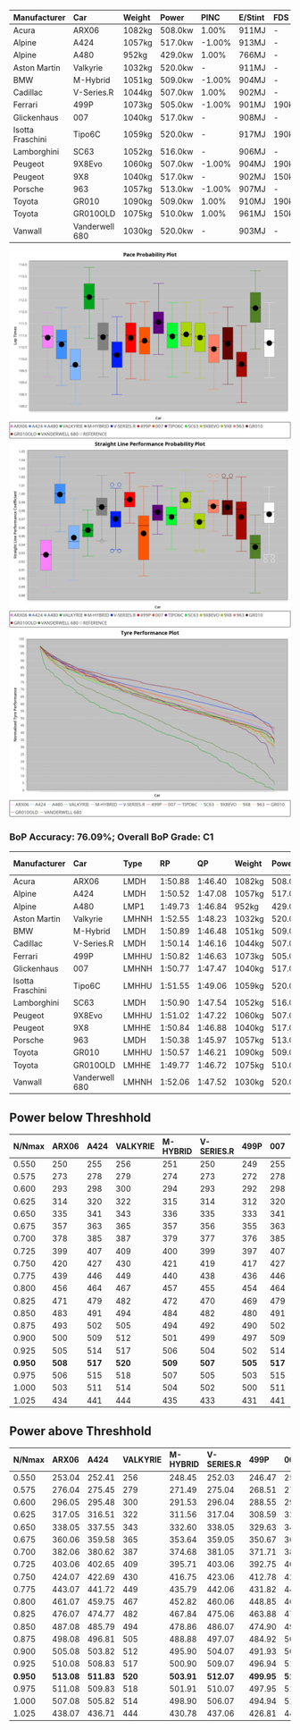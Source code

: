 | Manufacturer     | Car            | Weight | Power   | PINC    | E/Stint | FDS     |
|:-|:-|:-|:-|:-|:-|:-|
| Acura            | ARX06          | 1082kg | 508.0kw | 1.00%   | 911MJ   |    -    |
| Alpine           | A424           | 1057kg | 517.0kw | -1.00%  | 913MJ   |    -    |
| Alpine           | A480           | 952kg  | 429.0kw | 1.00%   | 766MJ   |    -    |
| Aston Martin     | Valkyrie       | 1032kg | 520.0kw |    -    | 911MJ   |    -    |
| BMW              | M-Hybrid       | 1051kg | 509.0kw | -1.00%  | 904MJ   |    -    |
| Cadillac         | V-Series.R     | 1044kg | 507.0kw | 1.00%   | 902MJ   |    -    |
| Ferrari          | 499P           | 1073kg | 505.0kw | -1.00%  | 901MJ   | 190kph  |
| Glickenhaus      | 007            | 1040kg | 517.0kw |    -    | 908MJ   |    -    |
| Isotta Fraschini | Tipo6C         | 1059kg | 520.0kw |    -    | 917MJ   | 190kph  |
| Lamborghini      | SC63           | 1052kg | 516.0kw |    -    | 906MJ   |    -    |
| Peugeot          | 9X8Evo         | 1060kg | 507.0kw | -1.00%  | 904MJ   | 190kph  |
| Peugeot          | 9X8            | 1040kg | 517.0kw |    -    | 902MJ   | 150kph  |
| Porsche          | 963            | 1057kg | 513.0kw | -1.00%  | 907MJ   |    -    |
| Toyota           | GR010          | 1090kg | 509.0kw | 1.00%   | 910MJ   | 190kph  |
| Toyota           | GR010OLD       | 1075kg | 510.0kw | 1.00%   | 961MJ   | 150kph  |
| Vanwall          | Vanderwell 680 | 1030kg | 520.0kw |    -    | 903MJ   |    -    |

![PACECHART](./IMG/ACOMETHOD.png)
![STRAIGHTLINEPERFORMANCECHART](./IMG/ACOMETHOD_sp.png)
![TYREPERFORMANCECHART](./IMG/ACOMETHOD_tw.png)

### BoP Accuracy: 76.09%; Overall BoP Grade: C1
| Manufacturer     | Car            | Type  | RP      | QP      | Weight | Power¹  | Threshhold | PINC    | Power²   | E/Stint | AVG Vmax  | FDS     | RDLC | L/Stint | BOP-Grade | Model Accuracy | Model Points | Match%  | SimDiff |
|:-|:-|:-|:-|:-|:-|:-|:-|:-|:-|:-|:-|:-|:-|:-|:-|:-|:-|:-|:-|
| Acura            | ARX06          | LMDH  | 1:50.88 | 1:46.40 | 1082kg | 508.0kw | 210.0kph   | 1.00%   | 513.10kw |  911MJ  | 278.64kph |    -    | 0.99 | 33      | +B2       | 100.00%        | 996          | 82.83%  | #       |
| Alpine           | A424           | LMDH  | 1:50.52 | 1:47.08 | 1057kg | 517.0kw | 210.0kph   | -1.00%  | 511.80kw |  913MJ  | 291.73kph |    -    | 1.00 | 33      | -B1       | 99.49%         | 1360         | 87.44%  | #       |
| Alpine           | A480           | LMP1  | 1:49.73 | 1:46.84 |  952kg | 429.0kw | 210.0kph   | 1.00%   | 433.30kw |  766MJ  | 280.92kph |    -    | 0.98 | 31      | -Ω1       | 97.75%         | 1567         | 49.02%  | #       |
| Aston Martin     | Valkyrie       | LMHNH | 1:52.55 | 1:48.23 | 1032kg | 520.0kw | 210.0kph   |    -    | 520.00kw |  911MJ  | 286.20kph |    -    | 1.04 | 33      | +Ω1       | 100.00%        | 312          | 35.11%  | #       |
| BMW              | M-Hybrid       | LMDH  | 1:50.89 | 1:46.48 | 1051kg | 509.0kw | 210.0kph   | -1.00%  | 503.90kw |  904MJ  | 289.47kph |    -    | 1.00 | 33      | ~A1       | 98.62%         | 2363         | 100.00% | #       |
| Cadillac         | V-Series.R     | LMDH  | 1:50.14 | 1:46.16 | 1044kg | 507.0kw | 210.0kph   | 1.00%   | 512.10kw |  902MJ  | 286.92kph |    -    | 1.02 | 33      | -D1       | 98.50%         | 4201         | 69.26%  | #       |
| Ferrari          | 499P           | LMHHU | 1:50.82 | 1:46.63 | 1073kg | 505.0kw | 210.0kph   | -1.00%  | 500.00kw |  901MJ  | 288.40kph | 190kph  | 1.02 | 33      | ~A1       | 100.00%        | 4441         | 98.53%  | #       |
| Glickenhaus      | 007            | LMHNH | 1:50.77 | 1:47.47 | 1040kg | 517.0kw | 210.0kph   |    -    | 517.00kw |  908MJ  | 284.95kph |    -    | 0.96 | 33      | ~A1       | 94.07%         | 2174         | 98.33%  | #       |
| Isotta Fraschini | Tipo6C         | LMHHU | 1:51.55 | 1:49.06 | 1059kg | 520.0kw | 210.0kph   |    -    | 520.00kw |  917MJ  | 288.11kph | 190kph  | 1.04 | 33      | +Ω1       | 98.48%         | 130          | 45.05%  | #       |
| Lamborghini      | SC63           | LMDH  | 1:50.90 | 1:47.54 | 1052kg | 516.0kw | 210.0kph   |    -    | 516.00kw |  906MJ  | 287.14kph |    -    | 1.03 | 33      | ~A1       | 100.00%        | 784          | 100.00% | #       |
| Peugeot          | 9X8Evo         | LMHHU | 1:51.02 | 1:47.22 | 1060kg | 507.0kw | 210.0kph   | -1.00%  | 501.90kw |  904MJ  | 289.76kph | 190kph  | 0.99 | 33      | +B2       | 100.00%        | 808          | 80.30%  | #       |
| Peugeot          | 9X8            | LMHHE | 1:50.84 | 1:46.88 | 1040kg | 517.0kw | 210.0kph   |    -    | 517.00kw |  902MJ  | 286.11kph | 150kph  | 1.03 | 33      | ~A1       | 98.79%         | 5064         | 100.00% | #       |
| Porsche          | 963            | LMDH  | 1:50.38 | 1:45.97 | 1057kg | 513.0kw | 210.0kph   | -1.00%  | 507.90kw |  907MJ  | 288.65kph |    -    | 1.00 | 33      | -C1       | 99.87%         | 12613        | 78.51%  | #       |
| Toyota           | GR010          | LMHHU | 1:50.57 | 1:46.21 | 1090kg | 509.0kw | 210.0kph   | 1.00%   | 514.10kw |  910MJ  | 286.72kph | 190kph  | 1.00 | 33      | -B1       | 99.73%         | 2956         | 89.28%  | #       |
| Toyota           | GR010OLD       | LMHHE | 1:49.77 | 1:46.72 | 1075kg | 510.0kw | 210.0kph   | 1.00%   | 515.10kw |  961MJ  | 285.80kph | 150kph  | 1.01 | 33      | -E2       | 94.62%         | 880          | 52.23%  | #       |
| Vanwall          | Vanderwell 680 | LMHNH | 1:52.06 | 1:47.52 | 1030kg | 520.0kw | 210.0kph   |    -    | 520.00kw |  903MJ  | 283.28kph |    -    | 1.02 | 33      | +E2       | 99.09%         | 544          | 51.59%  | #       |

## Power below Threshhold
| N/Nmax    | ARX06   | A424    | VALKYRIE | M-HYBRID | V-SERIES.R | 499P    | 007     | TIPO6C  | SC63    | 9X8EVO  | 9X8     | 963     | GR010   | GR010OLD | VANDERWELL 680 | ​     | RPM      | A480       |
|:-|:-|:-|:-|:-|:-|:-|:-|:-|:-|:-|:-|:-|:-|:-|:-|:-|:-|:-|
|  0.550    |  250    |  255    |  256     |  251     |  250       |  249    |  255    |  256    |  254    |  250    |  255    |  253    |  251    |  251     |  256           |  ​    |   --     |  0.00      |
|  0.575    |  273    |  278    |  279     |  274     |  273       |  272    |  278    |  279    |  277    |  273    |  278    |  276    |  274    |  274     |  279           |  ​    |   --     |  0.00      |
|  0.600    |  293    |  298    |  300     |  294     |  293       |  292    |  298    |  300    |  298    |  293    |  298    |  296    |  294    |  295     |  300           |  ​    |   --     |  0.00      |
|  0.625    |  314    |  320    |  322     |  315     |  314       |  312    |  320    |  322    |  319    |  314    |  320    |  317    |  315    |  316     |  322           |  ​    |   --     |  0.00      |
|  0.650    |  335    |  341    |  343     |  336     |  335       |  333    |  341    |  343    |  340    |  335    |  341    |  338    |  336    |  337     |  343           |  ​    |   --     |  0.00      |
|  0.675    |  357    |  363    |  365     |  357     |  356       |  355    |  363    |  365    |  362    |  356    |  363    |  360    |  357    |  358     |  365           |  ​    |   --     |  0.00      |
|  0.700    |  378    |  385    |  387     |  379     |  377       |  376    |  385    |  387    |  384    |  377    |  385    |  382    |  379    |  380     |  387           |  ​    |   --     |  0.00      |
|  0.725    |  399    |  407    |  409     |  400     |  399       |  397    |  407    |  409    |  406    |  399    |  407    |  403    |  400    |  401     |  409           |  ​    |   --     |  0.00      |
|  0.750    |  420    |  427    |  430     |  421     |  419       |  417    |  427    |  430    |  427    |  419    |  427    |  424    |  421    |  422     |  430           |  ​    |   --     |  0.00      |
|  0.775    |  439    |  446    |  449     |  440     |  438       |  436    |  446    |  449    |  446    |  438    |  446    |  443    |  440    |  441     |  449           |  ​    |  5000    |  253.57    |
|  0.800    |  456    |  464    |  467     |  457     |  455       |  454    |  464    |  467    |  463    |  455    |  464    |  461    |  457    |  458     |  467           |  ​    |  5500    |  299.68    |
|  0.825    |  471    |  479    |  482     |  472     |  470       |  469    |  479    |  482    |  478    |  470    |  479    |  476    |  472    |  473     |  482           |  ​    |  6000    |  334.76    |
|  0.850    |  483    |  491    |  494     |  484     |  482       |  480    |  491    |  494    |  490    |  482    |  491    |  487    |  484    |  485     |  494           |  ​    |  6500    |  377.85    |
|  0.875    |  493    |  502    |  505     |  494     |  492       |  490    |  502    |  505    |  501    |  492    |  502    |  498    |  494    |  495     |  505           |  ​    |  7000    |  421.95    |
|  0.900    |  500    |  509    |  512     |  501     |  499       |  497    |  509    |  512    |  508    |  499    |  509    |  505    |  501    |  502     |  512           |  ​    |  7500    |  432.98    |
|  0.925    |  505    |  514    |  517     |  506     |  504       |  502    |  514    |  517    |  513    |  504    |  514    |  510    |  506    |  507     |  517           |  ​    |  8000    |  428.97    |
| **0.950** | **508** | **517** | **520**  | **509**  | **507**    | **505** | **517** | **520** | **516** | **507** | **517** | **513** | **509** | **510**  | **520**        | **​** | **8500** | **431.98** |
|  0.975    |  506    |  515    |  518     |  507     |  505       |  503    |  515    |  518    |  514    |  505    |  515    |  511    |  507    |  508     |  518           |  ​    |  9000    |  215.49    |
|  1.000    |  503    |  511    |  514     |  504     |  502       |  500    |  511    |  514    |  510    |  502    |  511    |  507    |  504    |  505     |  514           |  ​    |   --     |  0.00      |
|  1.025    |  434    |  441    |  444     |  435     |  433       |  431    |  441    |  444    |  441    |  433    |  441    |  438    |  435    |  436     |  444           |  ​    |   --     |  0.00      |

## Power above Threshhold
| N/Nmax    | ARX06      | A424       | VALKYRIE | M-HYBRID   | V-SERIES.R | 499P       | 007     | TIPO6C  | SC63    | 9X8EVO     | 9X8     | 963        | GR010      | GR010OLD   | VANDERWELL 680 | ​     | RPM      | A480       |
|:-|:-|:-|:-|:-|:-|:-|:-|:-|:-|:-|:-|:-|:-|:-|:-|:-|:-|:-|
|  0.550    |  253.04    |  252.41    |  256     |  248.45    |  252.03    |  246.47    |  255    |  256    |  254    |  247.46    |  255    |  250.43    |  253.04    |  254.05    |  256           |  ​    |   --     |  0.00      |
|  0.575    |  276.04    |  275.45    |  279     |  271.49    |  275.04    |  268.51    |  278    |  279    |  277    |  270.50    |  278    |  273.47    |  276.05    |  277.05    |  279           |  ​    |   --     |  0.00      |
|  0.600    |  296.05    |  295.48    |  300     |  291.53    |  296.04    |  288.55    |  298    |  300    |  298    |  290.54    |  298    |  293.50    |  297.05    |  297.06    |  300           |  ​    |   --     |  0.00      |
|  0.625    |  317.05    |  316.51    |  322     |  311.56    |  317.04    |  308.59    |  320    |  322    |  319    |  310.58    |  320    |  314.54    |  318.06    |  319.06    |  322           |  ​    |   --     |  0.00      |
|  0.650    |  338.05    |  337.55    |  343     |  332.60    |  338.05    |  329.63    |  341    |  343    |  340    |  331.61    |  341    |  335.57    |  339.06    |  340.07    |  343           |  ​    |   --     |  0.00      |
|  0.675    |  360.06    |  359.58    |  365     |  353.64    |  359.05    |  350.67    |  363    |  365    |  362    |  352.65    |  363    |  356.61    |  361.06    |  362.07    |  365           |  ​    |   --     |  0.00      |
|  0.700    |  382.06    |  380.62    |  387     |  374.68    |  381.05    |  371.71    |  385    |  387    |  384    |  373.69    |  385    |  377.65    |  383.07    |  383.07    |  387           |  ​    |   --     |  0.00      |
|  0.725    |  403.06    |  402.65    |  409     |  395.71    |  403.06    |  392.75    |  407    |  409    |  406    |  394.73    |  407    |  399.68    |  404.07    |  405.08    |  409           |  ​    |   --     |  0.00      |
|  0.750    |  424.07    |  422.69    |  430     |  416.75    |  423.06    |  412.78    |  427    |  430    |  427    |  414.77    |  427    |  419.72    |  425.07    |  426.08    |  430           |  ​    |   --     |  0.00      |
|  0.775    |  443.07    |  441.72    |  449     |  435.79    |  442.06    |  431.82    |  446    |  449    |  446    |  433.80    |  446    |  438.75    |  444.08    |  445.09    |  449           |  ​    |  5000    |  253.57    |
|  0.800    |  461.07    |  459.75    |  467     |  452.82    |  460.06    |  448.85    |  464    |  467    |  463    |  450.84    |  464    |  455.78    |  462.08    |  463.09    |  467           |  ​    |  5500    |  299.68    |
|  0.825    |  476.07    |  474.77    |  482     |  467.84    |  475.06    |  463.88    |  479    |  482    |  478    |  465.86    |  479    |  470.81    |  477.08    |  478.09    |  482           |  ​    |  6000    |  334.76    |
|  0.850    |  487.08    |  485.79    |  494     |  478.86    |  486.07    |  474.90    |  491    |  494    |  490    |  476.88    |  491    |  482.83    |  488.09    |  489.09    |  494           |  ​    |  6500    |  377.85    |
|  0.875    |  498.08    |  496.81    |  505     |  488.88    |  497.07    |  484.92    |  502    |  505    |  501    |  486.90    |  502    |  492.84    |  499.09    |  500.10    |  505           |  ​    |  7000    |  421.95    |
|  0.900    |  505.08    |  503.82    |  512     |  495.90    |  504.07    |  491.93    |  509    |  512    |  508    |  493.92    |  509    |  499.86    |  506.09    |  507.10    |  512           |  ​    |  7500    |  432.98    |
|  0.925    |  510.08    |  508.83    |  517     |  500.90    |  509.07    |  496.94    |  514    |  517    |  513    |  498.92    |  514    |  504.86    |  511.09    |  512.10    |  517           |  ​    |  8000    |  428.97    |
| **0.950** | **513.08** | **511.83** | **520**  | **503.91** | **512.07** | **499.95** | **517** | **520** | **516** | **501.93** | **517** | **507.87** | **514.09** | **515.10** | **520**        | **​** | **8500** | **431.98** |
|  0.975    |  511.08    |  509.83    |  518     |  501.91    |  510.07    |  497.95    |  515    |  518    |  514    |  499.93    |  515    |  505.87    |  512.09    |  513.10    |  518           |  ​    |  9000    |  215.49    |
|  1.000    |  507.08    |  505.82    |  514     |  498.90    |  506.07    |  494.94    |  511    |  514    |  510    |  496.92    |  511    |  502.86    |  508.09    |  509.10    |  514           |  ​    |   --     |  0.00      |
|  1.025    |  438.07    |  436.71    |  444     |  430.78    |  437.06    |  426.81    |  441    |  444    |  441    |  428.79    |  441    |  433.74    |  439.08    |  440.09    |  444           |  ​    |   --     |  0.00      |
